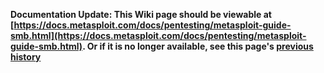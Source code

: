 <!-- Maintainers:  Please do not modify this file directly, create a pull request instead -->

**Documentation Update: This Wiki page should be viewable at [https://docs.metasploit.com/docs/pentesting/metasploit-guide-smb.html](https://docs.metasploit.com/docs/pentesting/metasploit-guide-smb.html). Or if it is no longer available, see this page's [previous history](./_history)**

